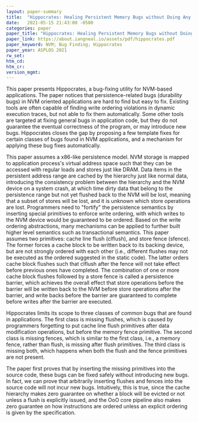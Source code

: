 ```yaml
---
layout: paper-summary
title:  "Hippocrates: Healing Persistent Memory Bugs without Doing Any Harm"
date:   2021-05-15 21:43:00 -0500
categories: paper
paper_title: "Hippocrates: Healing Persistent Memory Bugs without Doing Any Harm"
paper_link: https://about.iangneal.io/assets/pdf/hippocrates.pdf
paper_keyword: NVM; Bug Finding; Hippocrates
paper_year: ASPLOS 2021
rw_set:
htm_cd:
htm_cr:
version_mgmt:
---
```


This paper presents Hippocrates, a bug-fixing utility for NVM-based applications.
The paper notices that persistence-related bugs (durability bugs) in NVM oriented applications are hard to find 
but easy to fix.
Existing tools are often capable of finding write ordering violations in dynamic execution traces, but not able
to fix them automatically. 
Some other tools are targeted at fixing general bugs in application code, but they do not guarantee the eventual
correctness of the program, or may introduce new bugs.
Hippocrates closes the gap by proposing a few template fixes for certain classes of bugs found in NVM applications,
and a mechanism for applying these bug fixes automatically.

This paper assumes a x86-like persistence model. NVM storage is mapped to application process's virtual address space
such that they can be accessed with regular loads and stores just like DRAM.
Data items in the persistent address range are cached by the hierarchy just like normal data, introducing the 
consistency problem between the hierarchy and the NVM device on a system crash, at which time dirty data that 
belong to the persistence range but not yet flushed back to the NVM will be lost, meaning that a subset of 
stores will be lost, and it is unknown which store operations are lost. 
Programmers need to "fortify" the persistence semantics by inserting special primitives to enforce write ordering,
with which writes to the NVM device would be guaranteed to be ordered.
Based on the write ordering abstractions, many mechanisms can be applied to further built higher level semantics
such as transactional semantics.
This paper assumes two primitives: cache line flush (clflush), and store fence (sfence).
The former forces a cache block to be written back to its backing device, but are not strongly ordered with each other
(i.e., different flushes may not be executed as the ordered suggested in the static code). The latter
orders cache block flushes such that clflush after the fence will not take effect before previous ones have completed.
The combination of one or more cache block flushes followed by a store fence is called a persistence barrier, which 
achieves the overall effect that store operations before the barrier will be written back to the NVM before
store operations after the barrier, and write backs before the barrier are guaranteed to complete before writes
after the barrier are executed.

Hippocrates limits its scope to three classes of common bugs that are found in applications. The first class is 
missing flushes, which is caused by programmers forgetting to put cache line flush primitives after data modification
operations, but before the memory fence primitive. 
The second class is missing fences, which is similar to the first class, i.e., a memory fence, rather than flush, is 
missing after flush primitives. 
The third class is missing both, which happens when both the flush and the fence primitives are not present.

The paper first proves that by inserting the missing primitives into the source code, these bugs can be fixed 
safely without introducing new bugs. 
In fact, we can prove that arbitrarily inserting flushes and fences into the source code will not incur new bugs.
Intuitively, this is true, since the cache hierarchy makes zero guarantee on whether a block will be evicted or not
unless a flush is explicitly issued, and the OoO core pipeline also makes zero guarantee on how instructions are 
ordered unless an explicit ordering is given by the specification. 

